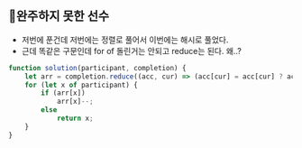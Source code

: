 ## 🤔완주하지 못한 선수

- 저번에 푼건데 저번에는 정렬로 풀어서 이번에는 해시로 풀었다.
- 근데 똑같은 구문인데 for of 돌린거는 안되고 reduce는 된다. 왜..?

```javaScript
function solution(participant, completion) {
    let arr = completion.reduce((acc, cur) => (acc[cur] = acc[cur] ? acc[cur]+1 : 1, acc), {});
    for (let x of participant) {
        if (arr[x])
            arr[x]--;
        else
            return x;
    }
}
```
